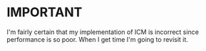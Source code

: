 # IMPORTANT

I'm fairly certain that my implementation of ICM is incorrect since performance is so poor. When I get time I'm going to revisit it.

